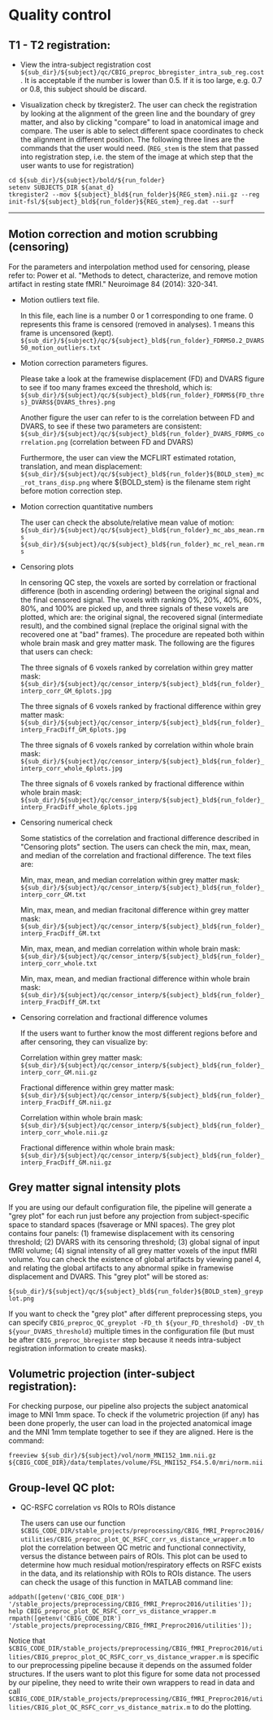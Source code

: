 # Quality control

## T1 - T2 registration:
	
- View the intra-subject registration cost `${sub_dir}/${subject}/qc/CBIG_preproc_bbregister_intra_sub_reg.cost`. It is acceptable if the number is lower than 0.5. If it is too large, e.g. 0.7 or 0.8, this subject should be discard.
 
- Visualization check by tkregister2. The user can check the registration by looking at the alignment of the green line and the boundary of grey matter, and also by clicking "compare" to load in anatomical image and compare. The user is able to select different space coordinates to check the alignment in different position. The following three lines are the commands that the user would need. (`REG_stem` is the stem that passed into registration step, i.e. the stem of the image at which step that the user wants to use for registration)

```
cd ${sub_dir}/${subject}/bold/${run_folder}
setenv SUBJECTS_DIR ${anat_d}
tkregister2 --mov ${subject}_bld${run_folder}${REG_stem}.nii.gz --reg init-fsl/${subject}_bld${run_folder}${REG_stem}_reg.dat --surf
```
	  
----

## Motion correction and motion scrubbing (censoring)

For the parameters and interpolation method used for censoring, please refer to:
Power et al. "Methods to detect, characterize, and remove motion artifact in resting state fMRI." Neuroimage 84 (2014): 320-341.

- Motion outliers text file.

  In this file, each line is a number 0 or 1 corresponding to one frame. 0 represents this frame is censored (removed in analyses). 1 means this frame is uncensored (kept).
  `${sub_dir}/${subject}/qc/${subject}_bld${run_folder}_FDRMS0.2_DVARS50_motion_outliers.txt`

- Motion correction parameters figures.

  Please take a look at the framewise displacement (FD) and DVARS figure to see if too many frames exceed the threshold, which is:
  `${sub_dir}/${subject}/qc/${subject}_bld${run_folder}_FDRMS${FD_thres}_DVARS${DVARS_thres}.png`

  Another figure the user can refer to is the correlation between FD and DVARS, to see if these two parameters are consistent:
  `${sub_dir}/${subject}/qc/${subject}_bld${run_folder}_DVARS_FDRMS_correlation.png` (correlation between FD and DVARS)
  
  Furthermore, the user can view the MCFLIRT estimated rotation, translation, and mean displacement:
  `${sub_dir}/${subject}/qc/${subject}_bld${run_folder}${BOLD_stem}_mc_rot_trans_disp.png`
  where ${BOLD_stem} is the filename stem right before motion correction step.

- Motion correction quantitative numbers

  The user can check the absolute/relative mean value of motion: 
  `${sub_dir}/${subject}/qc/${subject}_bld${run_folder}_mc_abs_mean.rms`
  `${sub_dir}/${subject}/qc/${subject}_bld${run_folder}_mc_rel_mean.rms`

- Censoring plots

  In censoring QC step, the voxels are sorted by correlation or fractional difference (both in ascending ordering) between the original signal and the final censored signal. The voxels with ranking 0%, 20%, 40%, 60%, 80%, and 100% are picked up, and three signals of these voxels are plotted, which are: the original signal, the recovered signal (intermediate result), and the combined signal (replace the original signal with the recovered one at "bad" frames). The procedure are repeated both within whole brain mask and grey matter mask. The following are the figures that users can check:

  The three signals of 6 voxels ranked by correlation within grey matter mask:
  `${sub_dir}/${subject}/qc/censor_interp/${subject}_bld${run_folder}_interp_corr_GM_6plots.jpg`

  The three signals of 6 voxels ranked by fractional difference within grey matter mask:
  `${sub_dir}/${subject}/qc/censor_interp/${subject}_bld${run_folder}_interp_FracDiff_GM_6plots.jpg`

  The three signals of 6 voxels ranked by correlation within whole brain mask:
  `${sub_dir}/${subject}/qc/censor_interp/${subject}_bld${run_folder}_interp_corr_whole_6plots.jpg`

  The three signals of 6 voxels ranked by fractional difference within whole brain mask:
  `${sub_dir}/${subject}/qc/censor_interp/${subject}_bld${run_folder}_interp_FracDiff_whole_6plots.jpg`

- Censoring numerical check

  Some statistics of the correlation and fractional difference described in "Censoring plots" section. The users can check the min, max, mean, and median of the correlation and fractional difference. The text files are:

  Min, max, mean, and median correlation within grey matter mask:
  `${sub_dir}/${subject}/qc/censor_interp/${subject}_bld${run_folder}_interp_corr_GM.txt`

  Min, max, mean, and median fracitonal difference within grey matter mask:
  `${sub_dir}/${subject}/qc/censor_interp/${subject}_bld${run_folder}_interp_FracDiff_GM.txt`

  Min, max, mean, and median correlation within whole brain mask:
  `${sub_dir}/${subject}/qc/censor_interp/${subject}_bld${run_folder}_interp_corr_whole.txt`

  Min, max, mean, and median fractional difference within whole brain mask:
  `${sub_dir}/${subject}/qc/censor_interp/${subject}_bld${run_folder}_interp_FracDiff_GM.txt`
	
- Censoring correlation and fractional difference volumes

  If the users want to further know the most different regions before and after censoring, they can visualize by:

  Correlation within grey matter mask:
  `${sub_dir}/${subject}/qc/censor_interp/${subject}_bld${run_folder}_interp_corr_GM.nii.gz`

  Fractional difference within grey matter mask:
  `${sub_dir}/${subject}/qc/censor_interp/${subject}_bld${run_folder}_interp_FracDiff_GM.nii.gz`

  Correlation within whole brain mask:
  `${sub_dir}/${subject}/qc/censor_interp/${subject}_bld${run_folder}_interp_corr_whole.nii.gz`

  Fractional difference within whole brain mask:
  `${sub_dir}/${subject}/qc/censor_interp/${subject}_bld${run_folder}_interp_FracDiff_GM.nii.gz`
  
## Grey matter signal intensity plots

If you are using our default configuration file, the pipeline will generate a "grey plot" for each run just before any projection from subject-specific space to standard spaces (fsaverage or MNI spaces). The grey plot contains four panels: (1) framewise displacement with its censoring threshold; (2) DVARS with its censoring threshold; (3) global signal of input fMRI volume; (4) signal intensity of all grey matter voxels of the input fMRI volume. You can check the existence of global artifacts by viewing panel 4, and relating the global artifacts to any abnormal spike in framewise displacement and DVARS. This "grey plot" will be stored as:

`${sub_dir}/${subject}/qc/${subject}_bld${run_folder}${BOLD_stem}_greyplot.png`

If you want to check the "grey plot" after different preprocessing steps, you can specify `CBIG_preproc_QC_greyplot -FD_th ${your_FD_threshold} -DV_th ${your_DVARS_threshold}` multiple times in the configuration file (but must be after `CBIG_preproc_bbregister` step because it needs intra-subject registration information to create masks).
	
## Volumetric projection (inter-subject registration):

For checking purpose, our pipeline also projects the subject anatomical image to MNI 1mm space. To check if the volumetric projection (if any) has been done properly, the user can load in the projected anatomical image and the MNI 1mm template together to see if they are aligned. Here is the command:
```
freeview ${sub_dir}/${subject}/vol/norm_MNI152_1mm.nii.gz ${CBIG_CODE_DIR}/data/templates/volume/FSL_MNI152_FS4.5.0/mri/norm.nii.gz
```

## Group-level QC plot:

- QC-RSFC correlation vs ROIs to ROIs distance

  The users can use our function `$CBIG_CODE_DIR/stable_projects/preprocessing/CBIG_fMRI_Preproc2016/utilities/CBIG_preproc_plot_QC_RSFC_corr_vs_distance_wrapper.m` to plot the correlation between QC metric and functional connectivity, versus the distance between pairs of ROIs. This plot can be used to determine how much residual motion/respiratory effects on RSFC exists in the data, and its relationship with ROIs to ROIs distance. The users can check the usage of this function in MATLAB command line:
```
addpath([getenv('CBIG_CODE_DIR') '/stable_projects/preprocessing/CBIG_fMRI_Preproc2016/utilities']);
help CBIG_preproc_plot_QC_RSFC_corr_vs_distance_wrapper.m
rmpath([getenv('CBIG_CODE_DIR') '/stable_projects/preprocessing/CBIG_fMRI_Preproc2016/utilities']);
```
  Notice that `$CBIG_CODE_DIR/stable_projects/preprocessing/CBIG_fMRI_Preproc2016/utilities/CBIG_preproc_plot_QC_RSFC_corr_vs_distance_wrapper.m` is specific to our preprocessing pipeline because it depends on the assumed folder structures. If the users want to plot this figure for some data not processed by our pipeline, they need to write their own wrappers to read in data and call `$CBIG_CODE_DIR/stable_projects/preprocessing/CBIG_fMRI_Preproc2016/utilities/CBIG_plot_QC_RSFC_corr_vs_distance_matrix.m` to do the plotting.
